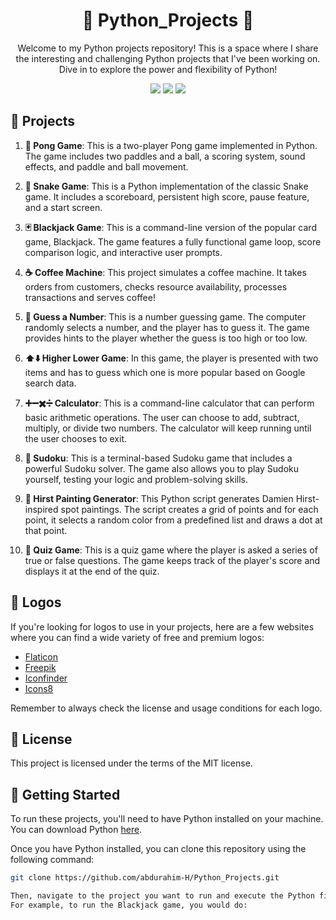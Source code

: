 <h1 align="center">🐍 Python_Projects 🚀</h1>

<p align="center">
	Welcome to my Python projects repository! This is a space where I share the interesting and challenging Python projects that I've been working on. Dive in to explore the power and flexibility of Python!
</p>

<p align="center">
  <img src="https://img.shields.io/badge/Python-3776AB?style=for-the-badge&logo=python&logoColor=white" />
  <img src="https://img.shields.io/badge/Visual_Studio_Code-0078d7.svg?style=for-the-badge&logo=visual-studio-code&logoColor=white" />
  <img src="https://img.shields.io/badge/license-MIT-blue.svg?style=for-the-badge" />
</p>

## 🎲 Projects

1. **🏓 Pong Game**: This is a two-player Pong game implemented in Python. The game includes two paddles and a ball, a scoring system, sound effects, and paddle and ball movement.

2. **🐍 Snake Game**: This is a Python implementation of the classic Snake game. It includes a scoreboard, persistent high score, pause feature, and a start screen.

3. **🃏 Blackjack Game**: This is a command-line version of the popular card game, Blackjack. The game features a fully functional game loop, score comparison logic, and interactive user prompts.

4. **☕ Coffee Machine**: This project simulates a coffee machine. It takes orders from customers, checks resource availability, processes transactions and serves coffee!

5. **🔮 Guess a Number**: This is a number guessing game. The computer randomly selects a number, and the player has to guess it. The game provides hints to the player whether the guess is too high or too low.

6. **⬆️⬇️ Higher Lower Game**: In this game, the player is presented with two items and has to guess which one is more popular based on Google search data.

7. **➕➖✖️➗ Calculator**: This is a command-line calculator that can perform basic arithmetic operations. The user can choose to add, subtract, multiply, or divide two numbers. The calculator will keep running until the user chooses to exit.

8. **🧩 Sudoku**: This is a terminal-based Sudoku game that includes a powerful Sudoku solver. The game also allows you to play Sudoku yourself, testing your logic and problem-solving skills.

9. **🎨 Hirst Painting Generator**: This Python script generates Damien Hirst-inspired spot paintings. The script creates a grid of points and for each point, it selects a random color from a predefined list and draws a dot at that point.

10. **📝 Quiz Game**: This is a quiz game where the player is asked a series of true or false questions. The game keeps track of the player's score and displays it at the end of the quiz.

## 🎨 Logos

If you're looking for logos to use in your projects, here are a few websites where you can find a wide variety of free and premium logos:

- [Flaticon](https://www.flaticon.com/)
- [Freepik](https://www.freepik.com/)
- [Iconfinder](https://www.iconfinder.com/)
- [Icons8](https://icons8.com/icons)

Remember to always check the license and usage conditions for each logo.

## 📝 License

This project is licensed under the terms of the MIT license.

## 🚀 Getting Started

To run these projects, you'll need to have Python installed on your machine. You can download Python [here](https://www.python.org/downloads/).

Once you have Python installed, you can clone this repository using the following command:


```bash
git clone https://github.com/abdurahim-H/Python_Projects.git

Then, navigate to the project you want to run and execute the Python file
For example, to run the Blackjack game, you would do:
